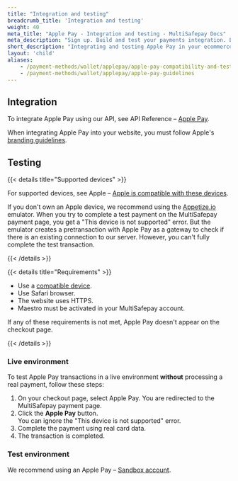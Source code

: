 ```yaml
---
title: "Integration and testing"
breadcrumb_title: 'Integration and testing'
weight: 40
meta_title: "Apple Pay - Integration and testing - MultiSafepay Docs"
meta_description: "Sign up. Build and test your payments integration. Explore our products and services. Use our API Reference, SDKs, and wrappers. Get support."
short_description: "Integrating and testing Apple Pay in your ecommerce platform"
layout: 'child'
aliases:
    - /payment-methods/wallet/applepay/apple-pay-compatibility-and-testing
    - /payment-methods/wallet/applepay/apple-pay-guidelines
---
```

## Integration
To integrate Apple Pay using our API, see API Reference – [Apple Pay](/api/#applepay).

When integrating Apple Pay into your website, you must follow Apple's [branding guidelines](https://developer.apple.com/apple-pay/marketing).

## Testing

{{< details title="Supported devices" >}}

For supported devices, see Apple – [Apple is compatible with these devices](https://support.apple.com/en-us/HT208531).

If you don't own an Apple device, we recommend using the [Appetize.io](https://appetize.io) emulator. When you try to complete a test payment on the MultiSafepay payment page, you get a "This device is not supported" error. But the emulator creates a pretransaction with Apple Pay as a gateway to check if there is an existing connection to our server. However, you can't fully complete the test transaction.

{{< /details >}}

{{< details title="Requirements" >}}

- Use a [compatible device](https://support.apple.com/en-us/HT208531).
- Use Safari browser.
- The website uses HTTPS.
- Maestro must be activated in your MultiSafepay account.

If any of these requirements is not met, Apple Pay doesn't appear on the checkout page.

{{< /details >}}

### Live environment

To test Apple Pay transactions in a live environment **without** processing a real payment, follow these steps:

1. On your checkout page, select Apple Pay. You are redirected to the MultiSafepay payment page. 
2. Click the **Apple Pay** button.  
    You can ignore the "This device is not supported" error.
3. Complete the payment using real card data.
4. The transaction is completed.

### Test environment

We recommend using an Apple Pay – [Sandbox account](https://developer.apple.com/apple-pay/sandbox-testing).

